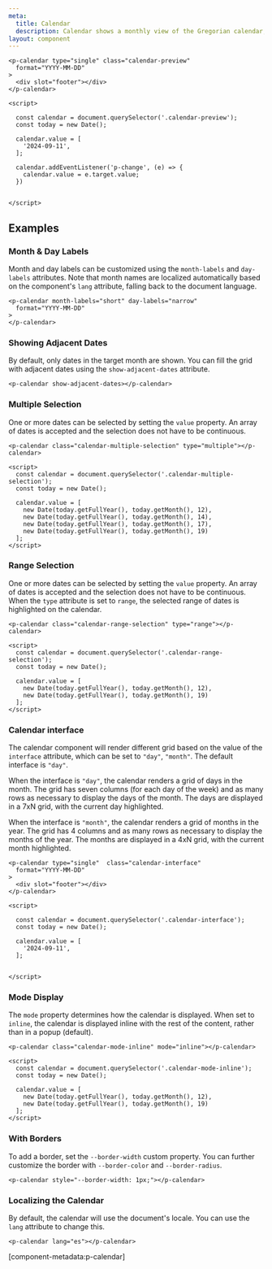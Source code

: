 ```yaml
---
meta:
  title: Calendar
  description: Calendar shows a monthly view of the Gregorian calendar, optionally allowing users to interact with dates.
layout: component
---
```


```html:preview
<p-calendar type="single" class="calendar-preview"
  format="YYYY-MM-DD"
>
  <div slot="footer"></div>
</p-calendar>

<script>

  const calendar = document.querySelector('.calendar-preview');
  const today = new Date();

  calendar.value = [
    '2024-09-11',
  ];

  calendar.addEventListener('p-change', (e) => {
    calendar.value = e.target.value;
  })


</script>
```

## Examples

### Month & Day Labels

Month and day labels can be customized using the `month-labels` and `day-labels` attributes. Note that month names are localized automatically based on the component's `lang` attribute, falling back to the document language.

```html:preview
<p-calendar month-labels="short" day-labels="narrow"
  format="YYYY-MM-DD"
>
</p-calendar>
```

### Showing Adjacent Dates

By default, only dates in the target month are shown. You can fill the grid with adjacent dates using the `show-adjacent-dates` attribute.

```html:preview
<p-calendar show-adjacent-dates></p-calendar>
```

### Multiple Selection

One or more dates can be selected by setting the `value` property. An array of dates is accepted and the selection does not have to be continuous.

```html:preview
<p-calendar class="calendar-multiple-selection" type="multiple"></p-calendar>

<script>
  const calendar = document.querySelector('.calendar-multiple-selection');
  const today = new Date();

  calendar.value = [
    new Date(today.getFullYear(), today.getMonth(), 12),
    new Date(today.getFullYear(), today.getMonth(), 14),
    new Date(today.getFullYear(), today.getMonth(), 17),
    new Date(today.getFullYear(), today.getMonth(), 19)
  ];
</script>
```

### Range Selection

One or more dates can be selected by setting the `value` property. An array of dates is accepted and the selection does not have to be continuous. When the `type` attribute is set to `range`, the selected range of dates is highlighted on the calendar.

```html:preview
<p-calendar class="calendar-range-selection" type="range"></p-calendar>

<script>
  const calendar = document.querySelector('.calendar-range-selection');
  const today = new Date();

  calendar.value = [
    new Date(today.getFullYear(), today.getMonth(), 12),
    new Date(today.getFullYear(), today.getMonth(), 19)
  ];
</script>
```

### Calendar interface

The calendar component will render different grid based on the value of the `interface` attribute, which can be set to `"day"`, `"month"`. The default interface is `"day"`.

When the interface is `"day"`, the calendar renders a grid of days in the month. The grid has seven columns (for each day of the week) and as many rows as necessary to display the days of the month. The days are displayed in a 7xN grid, with the current day highlighted.

When the interface is `"month"`, the calendar renders a grid of months in the year. The grid has 4 columns and as many rows as necessary to display the months of the year. The months are displayed in a 4xN grid, with the current month highlighted.

```html:preview
<p-calendar type="single"  class="calendar-interface"
  format="YYYY-MM-DD"
>
  <div slot="footer"></div>
</p-calendar>

<script>

  const calendar = document.querySelector('.calendar-interface');
  const today = new Date();

  calendar.value = [
    '2024-09-11',
  ];


</script>
```

### Mode Display

The `mode` property determines how the calendar is displayed. When set to `inline`, the calendar is displayed inline with the rest of the content, rather than in a popup (default).

```html:preview
<p-calendar class="calendar-mode-inline" mode="inline"></p-calendar>

<script>
  const calendar = document.querySelector('.calendar-mode-inline');
  const today = new Date();

  calendar.value = [
    new Date(today.getFullYear(), today.getMonth(), 12),
    new Date(today.getFullYear(), today.getMonth(), 19)
  ];
</script>
```

### With Borders

To add a border, set the `--border-width` custom property. You can further customize the border with `--border-color` and `--border-radius`.

```html:preview
<p-calendar style="--border-width: 1px;"></p-calendar>
```

### Localizing the Calendar

By default, the calendar will use the document's locale. You can use the `lang` attribute to change this.

```html:preview
<p-calendar lang="es"></p-calendar>
```

[component-metadata:p-calendar]
